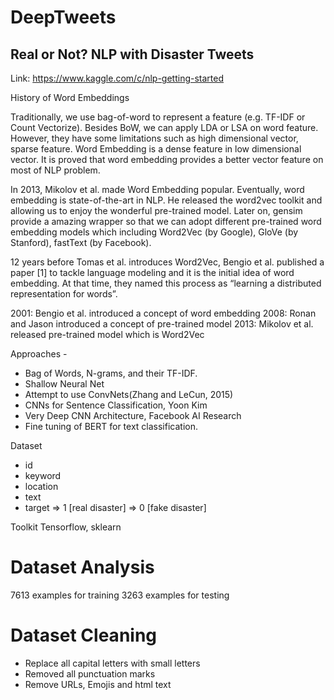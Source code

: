 # DeepTweets

## Real or Not? NLP with Disaster Tweets

Link: https://www.kaggle.com/c/nlp-getting-started

History of Word Embeddings

Traditionally, we use bag-of-word to represent a feature (e.g. TF-IDF or Count Vectorize). Besides BoW, we can apply LDA or LSA on word feature. However, they have some limitations such as high dimensional vector, sparse feature. Word Embedding is a dense feature in low dimensional vector. It is proved that word embedding provides a better vector feature on most of NLP problem.

In 2013, Mikolov et al. made Word Embedding popular. Eventually, word embedding is state-of-the-art in NLP. He released the word2vec toolkit and allowing us to enjoy the wonderful pre-trained model. Later on, gensim provide a amazing wrapper so that we can adopt different pre-trained word embedding models which including Word2Vec (by Google), GloVe (by Stanford), fastText (by Facebook).

12 years before Tomas et al. introduces Word2Vec, Bengio et al. published a paper [1] to tackle language modeling and it is the initial idea of word embedding. At that time, they named this process as “learning a distributed representation for words”.

2001: Bengio et al. introduced a concept of word embedding
2008: Ronan and Jason introduced a concept of pre-trained model
2013: Mikolov et al. released pre-trained model which is Word2Vec

Approaches - 

* Bag of Words, N-grams, and their TF-IDF.
* Shallow Neural Net
* Attempt to use ConvNets(Zhang and LeCun, 2015)
* CNNs for Sentence Classification, Yoon Kim
* Very Deep CNN Architecture, Facebook AI Research
* Fine tuning of BERT for text classification.  

Dataset

- id
- keyword
- location
- text
- target
    => 1 [real disaster]
    => 0 [fake disaster]

Toolkit
    Tensorflow, sklearn
    
# Dataset Analysis
7613 examples for training
3263 examples for testing



# Dataset Cleaning
- Replace all capital letters with small letters
- Removed all punctuation marks
- Remove URLs, Emojis and html text

